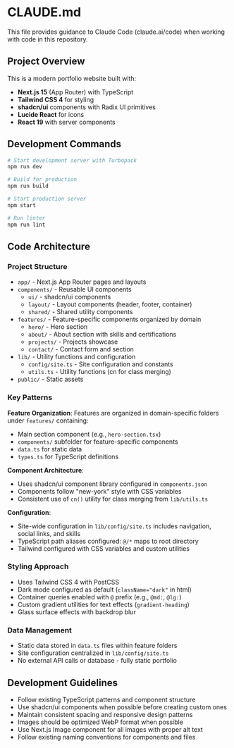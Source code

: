 # CLAUDE.md

This file provides guidance to Claude Code (claude.ai/code) when working with code in this repository.

## Project Overview

This is a modern portfolio website built with:
- **Next.js 15** (App Router) with TypeScript
- **Tailwind CSS 4** for styling
- **shadcn/ui** components with Radix UI primitives
- **Lucide React** for icons
- **React 19** with server components

## Development Commands

```bash
# Start development server with Turbopack
npm run dev

# Build for production
npm run build

# Start production server
npm start

# Run linter
npm run lint
```

## Code Architecture

### Project Structure
- `app/` - Next.js App Router pages and layouts
- `components/` - Reusable UI components
  - `ui/` - shadcn/ui components
  - `layout/` - Layout components (header, footer, container)
  - `shared/` - Shared utility components
- `features/` - Feature-specific components organized by domain
  - `hero/` - Hero section
  - `about/` - About section with skills and certifications
  - `projects/` - Projects showcase
  - `contact/` - Contact form and section
- `lib/` - Utility functions and configuration
  - `config/site.ts` - Site configuration and constants
  - `utils.ts` - Utility functions (cn for class merging)
- `public/` - Static assets

### Key Patterns

**Feature Organization**: Features are organized in domain-specific folders under `features/` containing:
- Main section component (e.g., `hero-section.tsx`)
- `components/` subfolder for feature-specific components
- `data.ts` for static data
- `types.ts` for TypeScript definitions

**Component Architecture**: 
- Uses shadcn/ui component library configured in `components.json`
- Components follow "new-york" style with CSS variables
- Consistent use of `cn()` utility for class merging from `lib/utils.ts`

**Configuration**: 
- Site-wide configuration in `lib/config/site.ts` includes navigation, social links, and skills
- TypeScript path aliases configured: `@/*` maps to root directory
- Tailwind configured with CSS variables and custom utilities

### Styling Approach
- Uses Tailwind CSS 4 with PostCSS
- Dark mode configured as default (`className="dark"` in html)
- Container queries enabled with `@` prefix (e.g., `@md:`, `@lg:`)
- Custom gradient utilities for text effects (`gradient-heading`)
- Glass surface effects with backdrop blur

### Data Management
- Static data stored in `data.ts` files within feature folders
- Site configuration centralized in `lib/config/site.ts`
- No external API calls or database - fully static portfolio

## Development Guidelines

- Follow existing TypeScript patterns and component structure
- Use shadcn/ui components when possible before creating custom ones
- Maintain consistent spacing and responsive design patterns
- Images should be optimized WebP format when possible
- Use Next.js Image component for all images with proper alt text
- Follow existing naming conventions for components and files